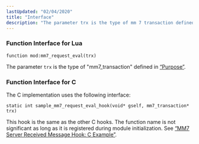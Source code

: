 ```yaml
---
lastUpdated: "02/04/2020"
title: "Interface"
description: "The parameter trx is the type of mm 7 transaction defined in Section 29 1 Purpose The C implementation uses the following interface This hook is the same as the other C hooks The function name is not significant as long as it is registered during module initialization See Example..."
---
```


### <a name="idp1152304"></a> Function Interface for Lua

`function mod:mm7_request_eval(trx)`

The parameter `trx` is the type of "mm7_transaction" defined in [“Purpose”](/momentum/mobile/mobile-developer-guide/mm-7-server-received-message-hook#MM7ServerReceivedMessageHook.purpose).

### <a name="idp1155600"></a> Function Interface for C

The C implementation uses the following interface:

`static int sample_mm7_request_eval_hook(void* gself, mm7_transaction* trx)`

This hook is the same as the other C hooks. The function name is not significant as long as it is registered during module initialization. See [“MM7 Server Received Message Hook: C Example”](/momentum/mobile/mobile-developer-guide/mm-7-server-received-message-hook-examples#MM7_Server_Received_Message_Hook.c).